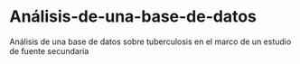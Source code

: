 # Análisis-de-una-base-de-datos
Análisis de una base de datos sobre tuberculosis en el marco de un estudio de fuente secundaria 
